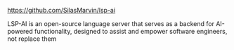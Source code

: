 https://github.com/SilasMarvin/lsp-ai

LSP-AI is an open-source language server that serves as a backend for AI-powered functionality, designed to assist and empower software engineers, not replace them